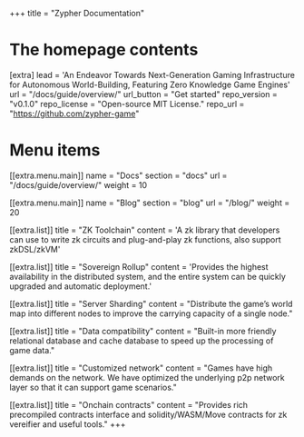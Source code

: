 +++
title = "Zypher Documentation"


# The homepage contents
[extra]
lead = 'An Endeavor Towards Next-Generation Gaming Infrastructure for Autonomous World-Building, Featuring Zero Knowledge Game Engines'
url = "/docs/guide/overview/"
url_button = "Get started"
repo_version = "v0.1.0"
repo_license = "Open-source MIT License."
repo_url = "https://github.com/zypher-game"

# Menu items
[[extra.menu.main]]
name = "Docs"
section = "docs"
url = "/docs/guide/overview/"
weight = 10

[[extra.menu.main]]
name = "Blog"
section = "blog"
url = "/blog/"
weight = 20

[[extra.list]]
title = "ZK Toolchain"
content = 'A zk library that developers can use to write zk circuits and plug-and-play zk functions, also support zkDSL/zkVM'

[[extra.list]]
title = "Sovereign Rollup"
content = 'Provides the highest availability in the distributed system, and the entire system can be quickly upgraded and automatic deployment.'

[[extra.list]]
title = "Server Sharding"
content = "Distribute the game’s world map into different nodes to improve the carrying capacity of a single node."

[[extra.list]]
title = "Data compatibility"
content = "Built-in more friendly relational database and cache database to speed up the processing of game data."

[[extra.list]]
title = "Customized network"
content = "Games have high demands on the network. We have optimized the underlying p2p network layer so that it can support game scenarios."

[[extra.list]]
title = "Onchain contracts"
content = "Provides rich precompiled contracts interface and solidity/WASM/Move contracts for zk vereifier and useful tools."
+++
